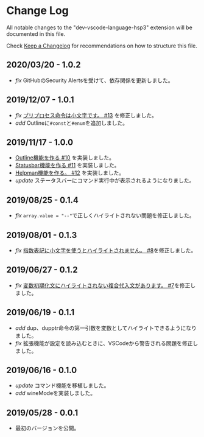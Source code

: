 # Change Log

All notable changes to the "dev-vscode-language-hsp3" extension will be documented in this file.

Check [Keep a Changelog](http://keepachangelog.com/) for recommendations on how to structure this file.

## 2020/03/20 - 1.0.2
- _fix_ GitHubのSecurity Alertsを受けて、依存関係を更新しました。

## 2019/12/07 - 1.0.1
- _fix_ [プリプロセス命令は小文字です。 #13](https://github.com/honobonosun/vscode-language-hsp3/issues/13) を修正しました。
- _add_ Outlineに`#const`と`#enum`を追加しました。

## 2019/11/17 - 1.0.0
- [Outline機能を作る #10](https://github.com/honobonosun/vscode-language-hsp3/issues/10) を実装しました。
- [Statusbar機能を作る #11](https://github.com/honobonosun/vscode-language-hsp3/issues/11) を実装しました。
- [Helpman機能を作る。 #12](https://github.com/honobonosun/vscode-language-hsp3/issues/12) を実装しました。
- _update_ ステータスバーにコマンド実行中が表示されるようになりました。

## 2019/08/25 - 0.1.4
- _fix_ `array.value = "--"`で正しくハイライトされない問題を修正しました。

## 2019/08/01 - 0.1.3
- _fix_ [指数表記に小文字を使うとハイライトされません。 #8](https://github.com/honobonosun/vscode-language-hsp3/issues/8)を修正しました。

## 2019/06/27 - 0.1.2
- _fix_ [変数初期化文にハイライトされない複合代入文があります。 #7](https://github.com/honobonosun/vscode-language-hsp3/issues/7)を修正しました。

## 2019/06/19 - 0.1.1
- _add_ dup、dupptr命令の第一引数を変数としてハイライトできるようになりました。
- _fix_ 拡張機能が設定を読み込むときに、VSCodeから警告される問題を修正しました。

## 2019/06/16 - 0.1.0
- _update_ コマンド機能を移植しました。
- _add_ wineModeを実装しました。

## 2019/05/28 - 0.0.1
- 最初のバージョンを公開。